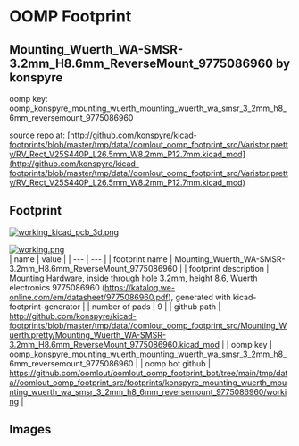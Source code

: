 # OOMP Footprint  
## Mounting_Wuerth_WA-SMSR-3.2mm_H8.6mm_ReverseMount_9775086960  by konspyre  
  
oomp key: oomp_konspyre_mounting_wuerth_mounting_wuerth_wa_smsr_3_2mm_h8_6mm_reversemount_9775086960  
  
source repo at: [http://github.com/konspyre/kicad-footprints/blob/master/tmp/data//oomlout_oomp_footprint_src/Varistor.pretty/RV_Rect_V25S440P_L26.5mm_W8.2mm_P12.7mm.kicad_mod](http://github.com/konspyre/kicad-footprints/blob/master/tmp/data//oomlout_oomp_footprint_src/Varistor.pretty/RV_Rect_V25S440P_L26.5mm_W8.2mm_P12.7mm.kicad_mod)  
## Footprint  
  
[![working_kicad_pcb_3d.png](working_kicad_pcb_3d_600.png)](working_kicad_pcb_3d.png)  
  
[![working.png](working_600.png)](working.png)  
| name | value | 
| --- | --- | 
| footprint name | Mounting_Wuerth_WA-SMSR-3.2mm_H8.6mm_ReverseMount_9775086960 | 
| footprint description | Mounting Hardware, inside through hole 3.2mm, height 8.6, Wuerth electronics 9775086960 (https://katalog.we-online.com/em/datasheet/9775086960.pdf), generated with kicad-footprint-generator | 
| number of pads | 9 | 
| github path | http://github.com/konspyre/kicad-footprints/blob/master/tmp/data//oomlout_oomp_footprint_src/Mounting_Wuerth.pretty/Mounting_Wuerth_WA-SMSR-3.2mm_H8.6mm_ReverseMount_9775086960.kicad_mod | 
| oomp key | oomp_konspyre_mounting_wuerth_mounting_wuerth_wa_smsr_3_2mm_h8_6mm_reversemount_9775086960 | 
| oomp bot github | https://github.com/oomlout/oomlout_oomp_footprint_bot/tree/main/tmp/data//oomlout_oomp_footprint_src/footprints/konspyre_mounting_wuerth_mounting_wuerth_wa_smsr_3_2mm_h8_6mm_reversemount_9775086960/working | 
## Images  
